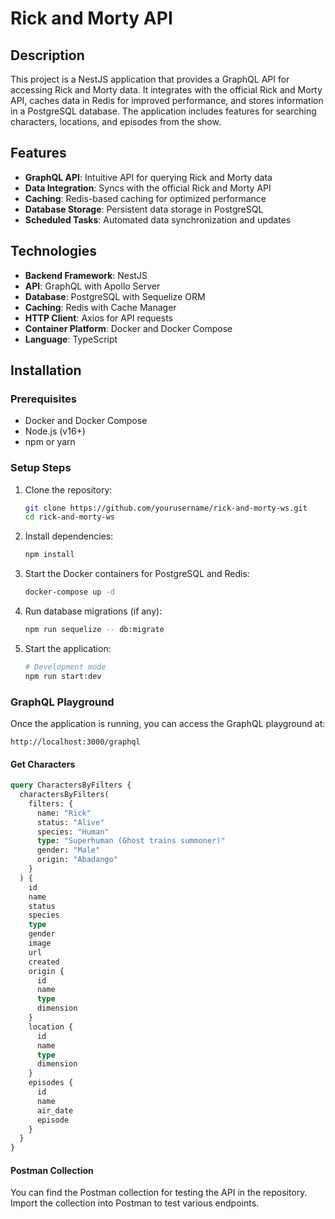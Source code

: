 # Rick and Morty API

## Description

This project is a NestJS application that provides a GraphQL API for accessing Rick and Morty data. It integrates with the official Rick and Morty API, caches data in Redis for improved performance, and stores information in a PostgreSQL database. The application includes features for searching characters, locations, and episodes from the show.

## Features

- **GraphQL API**: Intuitive API for querying Rick and Morty data
- **Data Integration**: Syncs with the official Rick and Morty API
- **Caching**: Redis-based caching for optimized performance
- **Database Storage**: Persistent data storage in PostgreSQL
- **Scheduled Tasks**: Automated data synchronization and updates

## Technologies

- **Backend Framework**: NestJS
- **API**: GraphQL with Apollo Server
- **Database**: PostgreSQL with Sequelize ORM
- **Caching**: Redis with Cache Manager
- **HTTP Client**: Axios for API requests
- **Container Platform**: Docker and Docker Compose
- **Language**: TypeScript

## Installation

### Prerequisites

- Docker and Docker Compose
- Node.js (v16+)
- npm or yarn

### Setup Steps

1. Clone the repository:

   ```bash
   git clone https://github.com/yourusername/rick-and-morty-ws.git
   cd rick-and-morty-ws
   ```

2. Install dependencies:

   ```bash
   npm install
   ```

3. Start the Docker containers for PostgreSQL and Redis:

   ```bash
   docker-compose up -d
   ```

4. Run database migrations (if any):

   ```bash
   npm run sequelize -- db:migrate
   ```

5. Start the application:

   ```bash
   # Development mode
   npm run start:dev
   ```

### GraphQL Playground

Once the application is running, you can access the GraphQL playground at:

```
http://localhost:3000/graphql
```

#### Get Characters

```graphql
query CharactersByFilters {
  charactersByFilters(
    filters: {
      name: "Rick"
      status: "Alive"
      species: "Human"
      type: "Superhuman (Ghost trains summoner)"
      gender: "Male"
      origin: "Abadango"
    }
  ) {
    id
    name
    status
    species
    type
    gender
    image
    url
    created
    origin {
      id
      name
      type
      dimension
    }
    location {
      id
      name
      type
      dimension
    }
    episodes {
      id
      name
      air_date
      episode
    }
  }
}
```

#### Postman Collection

You can find the Postman collection for testing the API in the repository. Import the collection into Postman to test various endpoints.
